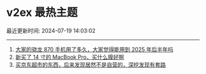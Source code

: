 # v2ex 最热主题

最近更新时间: 2024-07-19 14:03:02

--- 
1. [大家的骁龙 870 手机用了多久，大家觉得能用到 2025 年后半年吗](https://www.v2ex.com/t/1058455) 
2. [新买了 14 寸的 MacBook Pro，买什么膜好啊](https://www.v2ex.com/t/1058457) 
3. [买京东超市的东西，后来发现居然不是自营的，深挖发现有套路](https://www.v2ex.com/t/1058460) 
